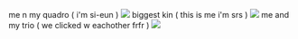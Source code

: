 me n my quadro ( i'm si-eun ) ![](https://files.catbox.moe/63wwzt.png)
biggest kin ( this is me i'm srs ) ![](https://files.catbox.moe/28gsmy.png)
me and my trio ( we clicked w eachother frfr ) ![](https://files.catbox.moe/lh1pod.png)
